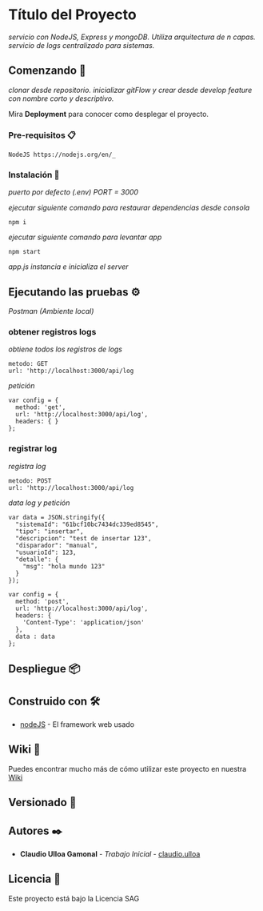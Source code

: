 # Título del Proyecto

_servicio con NodeJS, Express y mongoDB. Utiliza arquitectura de n capas. servicio de logs centralizado para sistemas._

## Comenzando 🚀

_clonar desde repositorio. inicializar gitFlow y crear desde develop feature con nombre corto y descriptivo._

Mira **Deployment** para conocer como desplegar el proyecto.


### Pre-requisitos 📋

```
NodeJS https://nodejs.org/en/_
```

### Instalación 🔧

_puerto por defecto (.env) PORT = 3000_

_ejecutar siguiente comando para restaurar dependencias desde consola_

```
npm i
```

_ejecutar siguiente comando para levantar app_

```
npm start
```

_app.js instancia e inicializa el server_


## Ejecutando las pruebas ⚙️

_Postman (Ambiente local)_

### obtener registros logs

_obtiene todos los registros de logs_

```
metodo: GET
url: 'http://localhost:3000/api/log
```

_petición_

```
var config = {
  method: 'get',
  url: 'http://localhost:3000/api/log',
  headers: { }
};
```

### registrar log

_registra log_

```
metodo: POST
url: 'http://localhost:3000/api/log
```

_data log y petición_

```
var data = JSON.stringify({
  "sistemaId": "61bcf10bc7434dc339ed8545",
  "tipo": "insertar",
  "descripcion": "test de insertar 123",
  "disparador": "manual",
  "usuarioId": 123,
  "detalle": {
    "msg": "hola mundo 123"
  }
});

var config = {
  method: 'post',
  url: 'http://localhost:3000/api/log',
  headers: { 
    'Content-Type': 'application/json'
  },
  data : data
};
```

## Despliegue 📦


## Construido con 🛠️

* [nodeJS](https://nodejs.org/en/) - El framework web usado

## Wiki 📖

Puedes encontrar mucho más de cómo utilizar este proyecto en nuestra [Wiki](https://dev.azure.com/SubdepartamentoSolucionesTI/SIPEC/_wiki/wikis/SIPEC.wiki/557/SIPEC-MOVIL)

## Versionado 📌


## Autores ✒️

* **Claudio Ulloa Gamonal** - *Trabajo Inicial* - [claudio.ulloa](claudio.ulloa@sag.gob.cl)


## Licencia 📄

Este proyecto está bajo la Licencia SAG 